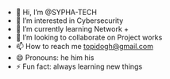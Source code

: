 - 👋 Hi, I’m @SYPHA-TECH
- 👀 I’m interested in Cybersecurity
- 🌱 I’m currently learning Network +
- 💞️ I’m looking to collaborate on Project works
- 📫 How to reach me topidogh@gmail.com
- 😄 Pronouns: he him his
- ⚡ Fun fact: always learning new things 

<!---
SYPHA-TECH/SYPHA-TECH is a ✨ special ✨ repository because its `README.md` (this file) appears on your GitHub profile.
You can click the Preview link to take a look at your changes.
--->
